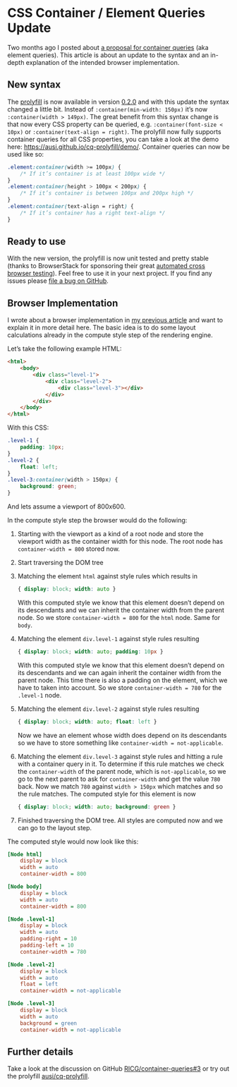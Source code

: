 # CSS Container / Element Queries Update

Two months ago I posted about [a proposal for container queries](/css-container-queries) (aka element queries). This article is about an update to the syntax and an in-depth explanation of the intended browser implementation.


## New syntax

The [prolyfill](https://github.com/ausi/cq-prolyfill) is now available in version [0.2.0](https://github.com/ausi/cq-prolyfill/releases/tag/v0.2.0) and with this update the syntax changed a little bit. Instead of `:container(min-width: 150px)` it’s now `:container(width > 149px)`. The great benefit from this syntax change is that now every CSS property can be queried, e.g. `:container(font-size < 10px)` or `:container(text-align = right)`. The prolyfill now fully supports container queries for all CSS properties, you can take a look at the demo here: <https://ausi.github.io/cq-prolyfill/demo/>. Container queries can now be used like so:

```css
.element:container(width >= 100px) {
	/* If it’s container is at least 100px wide */
}
.element:container(height > 100px < 200px) {
	/* If it’s container is between 100px and 200px high */
}
.element:container(text-align = right) {
	/* If it’s container has a right text-align */
}
```

## Ready to use

With the new version, the prolyfill is now unit tested and pretty stable (thanks to BrowserStack for sponsoring their great [automated cross browser testing](https://www.browserstack.com/automate)). Feel free to use it in your next project. If you find any issues please [file a bug on GitHub](https://github.com/ausi/cq-prolyfill/issues).

## Browser Implementation

I wrote about a browser implementation in [my previous article](/css-container-queries#possible-browser-implementation) and want to explain it in more detail here. The basic idea is to do some layout calculations already in the compute style step of the rendering engine.

Let’s take the following example HTML:

```html
<html>
	<body>
		<div class="level-1">
			<div class="level-2">
				<div class="level-3"></div>
			</div>
		</div>
	</body>
</html>
```

With this CSS:

```css
.level-1 {
    padding: 10px;
}
.level-2 {
    float: left;
}
.level-3:container(width > 150px) {
    background: green;
}
```

And lets assume a viewport of 800x600.

In the compute style step the browser would do the following:

1. Starting with the viewport as a kind of a root node and store the viewport width as the container width for this node. The root node has `container-width = 800` stored now.

2. Start traversing the DOM tree

3. Matching the element `html` against style rules which results in
	```css
	{ display: block; width: auto }
	```
	With this computed style we know that this element doesn’t depend on its descendants and we can inherit the container width from the parent node. So we store `container-width = 800` for the `html` node. Same for `body`.

4. Matching the element `div.level-1` against style rules resulting
	```css
	{ display: block; width: auto; padding: 10px }
	```
	With this computed style we know that this element doesn’t depend on its descendants and we can again inherit the container width from the parent node. This time there is also a padding on the element, which we have to taken into account. So we store `container-width = 780` for the `.level-1` node.

5. Matching the element `div.level-2` against style rules resulting
	```css
	{ display: block; width: auto; float: left }
	```
	Now we have an element whose width does depend on its descendants so we have to store something like `container-width = not-applicable`.

6. Matching the element `div.level-3` against style rules and hitting a rule with a container query in it. To determine if this rule matches we check the `container-width` of the parent node, which is `not-applicable`, so we go to the next parent to ask for `container-width` and get the value `780` back. Now we match `780` against `width > 150px` which matches and so the rule matches. The computed style for this element is now
	```css
	{ display: block; width: auto; background: green }
	```

7. Finished traversing the DOM tree. All styles are computed now and we can go to the layout step.

The computed style would now look like this:

```ini
[Node html]
	display = block
	width = auto
	container-width = 800

[Node body]
	display = block
	width = auto
	container-width = 800

[Node .level-1]
	display = block
	width = auto
	padding-right = 10
	padding-left = 10
	container-width = 780

[Node .level-2]
	display = block
	width = auto
	float = left
	container-width = not-applicable

[Node .level-3]
	display = block
	width = auto
	background = green
	container-width = not-applicable
```

## Further details

Take a look at the discussion on GitHub [RICG/container-queries#3](https://github.com/ResponsiveImagesCG/container-queries/issues/3) or try out the prolyfill [ausi/cq-prolyfill](https://github.com/ausi/cq-prolyfill).
